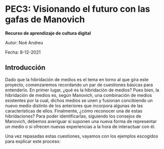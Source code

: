 # PEC3: Visionando el futuro con las gafas de Manovich

**Recurso de aprendizaje de cultura digital**

Autor: Noé Andreu

Fecha: 8-12-2021

## Introducción

Dado que la hibridación de medios es el tema en torno al que gira este proyecto, comenzaremos recordando un par de cuestiones básicas para entenderlo.
En primer lugar, ¿qué es la hibridación de medios?
Pues bien, la hibridación de medios es, según Manovich, una combinación de medios existentes por la cual, dichos medios se unen y fusionan concibiendo un nuevo medio distinto de los anteriores que incorpora algunas de las características de ellos.
Finalmente, ¿cómo reconocer una de estas hibridaciones?
Para poder identificarlas, siguiendo los consejos de Manovich, debemos averiguar si suponen una nueva forma de representar un medio o si ofrecen nuevas experiencias a la hora de interactuar con él.

Una vez repasadas estas cuestiones, vayamos con los ejemplos escogidos para explicar este proceso:

